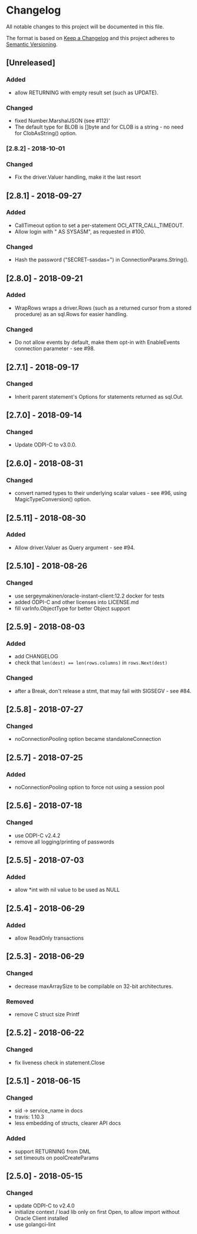 # Changelog
All notable changes to this project will be documented in this file.

The format is based on [Keep a Changelog](http://keepachangelog.com/en/1.0.0/)
and this project adheres to [Semantic Versioning](http://semver.org/spec/v2.0.0.html).

## [Unreleased]
### Added
- allow RETURNING with empty result set (such as UPDATE).

### Changed
- fixed Number.MarshalJSON (see #112)'
- The default type for BLOB is []byte and for CLOB is a string - no need for ClobAsString() option.

### [2.8.2] - 2018-10-01
### Changed
- Fix the driver.Valuer handling, make it the last resort

## [2.8.1] - 2018-09-27
### Added
- CallTimeout option to set a per-statement OCI_ATTR_CALL_TIMEOUT.
- Allow login with " AS SYSASM", as requested in #100.

### Changed
- Hash the password ("SECRET-sasdas=") in ConnectionParams.String().

## [2.8.0] - 2018-09-21
### Added
- WrapRows wraps a driver.Rows (such as a returned cursor from a stored procedure) as an sql.Rows for easier handling.

### Changed
- Do not allow events by default, make them opt-in with EnableEvents connection parameter - see #98.

## [2.7.1] - 2018-09-17
### Changed
- Inherit parent statement's Options for statements returned as sql.Out.

## [2.7.0] - 2018-09-14
### Changed
- Update ODPI-C to v3.0.0.

## [2.6.0] - 2018-08-31
### Changed
- convert named types to their underlying scalar values - see #96, using MagicTypeConversion() option.

## [2.5.11] - 2018-08-30
### Added
- Allow driver.Valuer as Query argument - see #94.

## [2.5.10] - 2018-08-26
### Changed
- use sergeymakinen/oracle-instant-client:12.2 docker for tests
- added ODPI-C and other licenses into LICENSE.md
- fill varInfo.ObjectType for better Object support

## [2.5.9] - 2018-08-03
### Added
- add CHANGELOG
- check that `len(dest) == len(rows.columns)` in `rows.Next(dest)`

### Changed
- after a Break, don't release a stmt, that may fail with SIGSEGV - see #84.

## [2.5.8] - 2018-07-27
### Changed
- noConnectionPooling option became standaloneConnection

## [2.5.7] - 2018-07-25
### Added
- noConnectionPooling option to force not using a session pool

## [2.5.6] - 2018-07-18
### Changed
- use ODPI-C v2.4.2
- remove all logging/printing of passwords

## [2.5.5] - 2018-07-03
### Added
- allow *int with nil value to be used as NULL

## [2.5.4] - 2018-06-29
### Added
- allow ReadOnly transactions

## [2.5.3] - 2018-06-29
### Changed
- decrease maxArraySize to be compilable on 32-bit architectures.

### Removed
- remove C struct size Printf

## [2.5.2] - 2018-06-22
### Changed
- fix liveness check in statement.Close

## [2.5.1] - 2018-06-15
### Changed
- sid -> service_name in docs
- travis: 1.10.3
- less embedding of structs, clearer API docs

### Added
- support RETURNING from DML
- set timeouts on poolCreateParams

## [2.5.0] - 2018-05-15
### Changed
- update ODPI-C to v2.4.0
- initialize context / load lib only on first Open, to allow import without Oracle Client installed
- use golangci-lint


